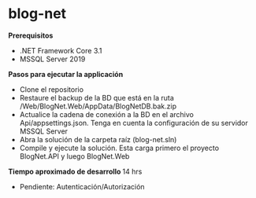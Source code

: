 # blog-net

<b>Prerequisitos</b>
- .NET Framework Core 3.1
- MSSQL Server 2019

<b>Pasos para ejecutar la applicación</b>
- Clone el repositorio
- Restaure el backup de la BD que está en la ruta /Web/BlogNet.Web/AppData/BlogNetDB.bak.zip
- Actualice la cadena de conexión a la BD en el archivo Api/appsettings.json. Tenga en cuenta la configuración de su servidor MSSQL Server
- Abra la solución de la carpeta raíz (blog-net.sln)
- Compile y ejecute la solución. Esta carga primero el proyecto BlogNet.API y luego BlogNet.Web

<b>Tiempo aproximado de desarrollo </b>
14 hrs

- Pendiente: Autenticación/Autorización
